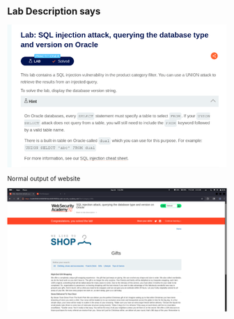 ## Lab Description says

![SQLi PoC](images/5.png)


Normal output of website

![SQLi PoC](images/6.png)

